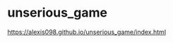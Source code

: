 # unserious_game

<a href="https://alexis098.github.io/unserious_game/index.html/">https://alexis098.github.io/unserious_game/index.html</a>
